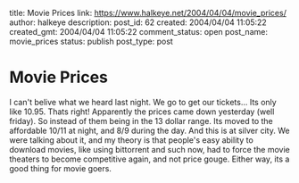 title: Movie Prices
link: https://www.halkeye.net/2004/04/04/movie_prices/
author: halkeye
description: 
post_id: 62
created: 2004/04/04 11:05:22
created_gmt: 2004/04/04 11:05:22
comment_status: open
post_name: movie_prices
status: publish
post_type: post

# Movie Prices

I can't belive what we heard last night. We go to get our tickets... Its only like 10.95. Thats right! Apparently the prices came down yesterday (well friday). So instead of them being in the 13 dollar range. Its moved to the affordable 10/11 at night, and 8/9 during the day. And this is at silver city. We were talking about it, and my theory is that people's easy ability to download movies, like using bittorrent and such now, had to force the movie theaters to become competitive again, and not price gouge. Either way, its a good thing for movie goers.